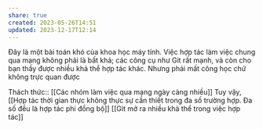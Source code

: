 ```yaml
---
share: true
created: 2023-05-26T14:51
updated: 2023-12-17T12:14
---
```

Đây là một bài toán khó của khoa học máy tính. Việc hợp tác làm việc chung qua mạng không phải là bất khả; các công cụ như Git rất mạnh, và còn cho bạn thấy được nhiều khả thể hợp tác khác. Nhưng phải mất công học chứ không trực quan được

Thách thức:: [[Các nhóm làm việc qua mạng ngày càng nhiều]]
Tuy vậy, [[Hợp tác thời gian thực không thực sự cần thiết trong đa số trường hợp. Đa số đều là hợp tác phi đồng bộ]] 
[[Git mở ra nhiều khả thể trong việc hợp tác]]
